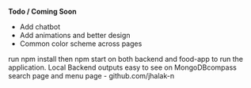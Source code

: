  **Todo / Coming Soon** 

-  Add chatbot
-  Add animations and better design
-  Common color scheme across pages



run npm install then npm start on both backend and food-app to run the application. Local Backend outputs easy to see on MongoDBcompass
search page and menu page - github.com/jhalak-n
